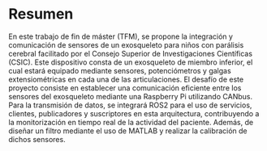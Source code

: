 # Resumen
En este trabajo de fin de máster (TFM), se propone la integración y comunicación de sensores de un exosqueleto para niños con parálisis cerebral facilitado por el Consejo Superior de Investigaciones Científicas (CSIC). Este dispositivo consta de un exosqueleto de miembro inferior, el cual estará equipado mediante sensores, potenciómetros y galgas extensiométricas en cada una de las articulaciones. El desafío de este proyecto consiste en establecer una comunicación eficiente entre los sensores del exosqueleto mediante una Raspberry Pi utilizando CANbus. Para la transmisión de datos, se integrará ROS2 para el uso de servicios, clientes, publicadores y suscriptores en esta arquitectura, contribuyendo a la monitorización en tiempo real de la actividad del paciente. Además, de diseñar un filtro mediante el uso de MATLAB y realizar la calibración de dichos sensores.
